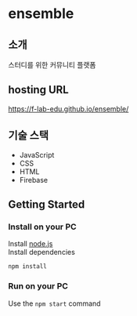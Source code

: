 # ensemble

## 소개
스터디를 위한 커뮤니티 플랫폼

## hosting URL
https://f-lab-edu.github.io/ensemble/

## 기술 스택
- JavaScript  
- CSS  
- HTML  
- Firebase  

## Getting Started
### Install on your PC  
Install [node.js](https://nodejs.org/ko/)  
Install dependencies
```
npm install
```
### Run on your PC
Use the `npm start` command
